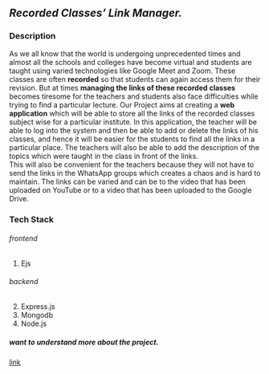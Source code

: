 ## _Recorded Classes’ Link Manager._

### Description
As we all know that the world is undergoing unprecedented times and almost all the schools and colleges have become virtual and students are taught using varied technologies like Google Meet and Zoom. 
These classes are often **recorded** so that students can again access them for their revision. But at times **managing the links of these recorded classes** becomes tiresome for the teachers and students also face difficulties while trying to find a particular lecture.
Our Project aims at creating a **web application** which will be able to store all the links of the recorded classes subject wise for a particular institute. In this application, the teacher will be able to log into the system and then be able to add or delete the links of his classes, and hence it will be easier for the students to find all the links in a particular place. The teachers will also be able to add the description of the topics which were taught in the class in front of the links.<br> This will also be convenient for the teachers because they will not have to send the links in the WhatsApp groups which creates a chaos and is hard to maintain. The links can be varied and can be to the video that has been uploaded on YouTube or to a video that has been uploaded to the Google Drive.

### Tech Stack

###### frontend
1. Ejs 
###### backend 
2. Express.js 
3. Mongodb
4. Node.js

##### want to understand more about the project.
[link](https://youtu.be/7yJseMZ0Rjo)
